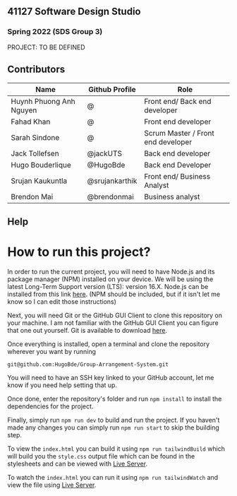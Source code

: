 ## 41127 Software Design Studio

### Spring 2022 (SDS Group 3)

PROJECT: TO BE DEFINED

## Contributors
Name | Github Profile | Role
-----|----------------|------
Huynh Phuong Anh Nguyen | @ | Front end/ Back end developer
Fahad Khan | @ | Front end developer
Sarah Sindone | @ |Scrum Master / Front end developer
Jack Tollefsen | @jackUTS | Back end developer
Hugo Bouderlique | @HugoBde | Back end Developer
Srujan Kaukuntla | @srujankarthik | Front end/ Business Analyst
Brendon Mai | @brendonmai | Business analyst

## Help
# How to run this project?
In order to run the current project, you will need to have Node.js and its package manager (NPM) installed on your device. We will be using the latest Long-Term Support version (LTS): version 16.X.
Node.js can be installed from this link [here](https://nodejs.org/en). (NPM should be included, but if it isn't let me know so I can edit those instructions)

Next, you will need Git or the GitHub GUI Client to clone this repository on your machine. I am not familiar with the GitHub GUI Client you can figure that one out yourself. Git is available to download [here](https://git-scm.com/downloads).

Once everything is installed, open a terminal and clone the repository wherever you want by running
```
git@github.com:HugoBde/Group-Arrangement-System.git
```
You will need to have an SSH key linked to your GitHub account, let me know if you need help setting that up.

Once done, enter the repository's folder and run `npm install` to install the dependencies for the project.

Finally, simply run `npm run dev` to build and run the project. If you haven't made any changes you can simply run `npm run start` to skip the building step.  

To view the `index.html` you can build it using `npm run tailwindBuild` which will build you the `style.css` output file which can be found in the stylesheets and can be viewed with [Live Server](https://marketplace.visualstudio.com/items?itemName=ritwickdey.LiveServer). 

To watch the `index.html` you can run it using `npm run tailwindWatch` and view the file using [Live Server](https://marketplace.visualstudio.com/items?itemName=ritwickdey.LiveServer).

